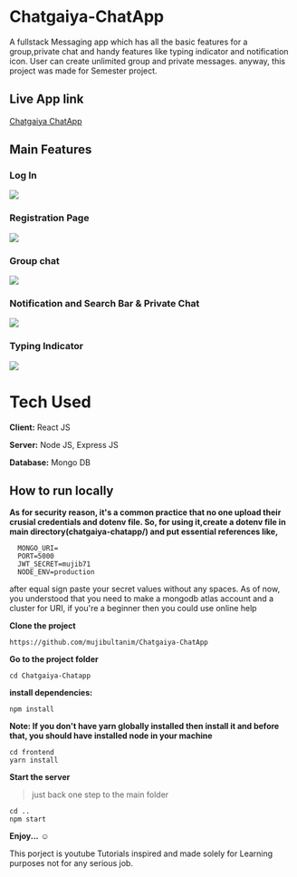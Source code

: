 # Chatgaiya-ChatApp
A fullstack Messaging app which has all the basic features for a group,private chat and handy features like typing indicator and notification icon.
User can create unlimited group and private messages. anyway, this project was made for Semester project.

## Live App link
[Chatgaiya ChatApp](http://chatgaiya-chatapp.herokuapp.com)

## Main Features
### Log In
![](https://github.com/mujibultanim/Chatgaiya-ChatApp/blob/main/Demo/log%20in.png)
### Registration Page
![](https://github.com/mujibultanim/Chatgaiya-ChatApp/blob/main/Demo/registration.png)
### Group chat
![](https://github.com/mujibultanim/Chatgaiya-ChatApp/blob/main/Demo/groupchat.png)
### Notification and Search Bar & Private Chat
![](https://github.com/mujibultanim/Chatgaiya-ChatApp/blob/main/Demo/notification%20and%20search.png)
### Typing Indicator
![](https://github.com/mujibultanim/Chatgaiya-ChatApp/blob/main/Demo/typing%20indicator.png)

# Tech Used

**Client:** React JS

**Server:** Node JS, Express JS

**Database:** Mongo DB

## How to run locally
**As for security reason, it's a common practice that no one upload their crusial credentials and dotenv file.
So, for using it,create a dotenv file in main directory(chatgaiya-chatapp/) and put essential references like,**

```
  MONGO_URI=
  PORT=5000
  JWT_SECRET=mujib71
  NODE_ENV=production
```
 
 after equal sign paste your secret values without any spaces. As of now, you understood that you need to make a mongodb atlas account and a cluster for URI, if you're a beginner then you could use online help
  
**Clone the project**
```
https://github.com/mujibultanim/Chatgaiya-ChatApp
```
**Go to the project folder**
```
cd Chatgaiya-Chatapp
```
**install dependencies:**
```
npm install
```

**Note: If you don't have yarn globally installed then install it and before that, you should have installed node in your machine**

```
cd frontend
yarn install
```

**Start the server**
>just back one step to the main folder

```
cd ..
npm start
```

**Enjoy...** :relaxed:

This porject is youtube Tutorials inspired and made solely for Learning purposes not for any serious job.
